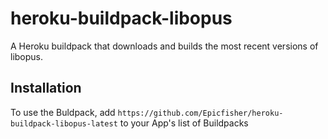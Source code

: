 # heroku-buildpack-libopus

A Heroku buildpack that downloads and builds the most recent versions of libopus.

## Installation
To use the Buldpack, add ```https://github.com/Epicfisher/heroku-buildpack-libopus-latest``` to your App's list of Buildpacks
